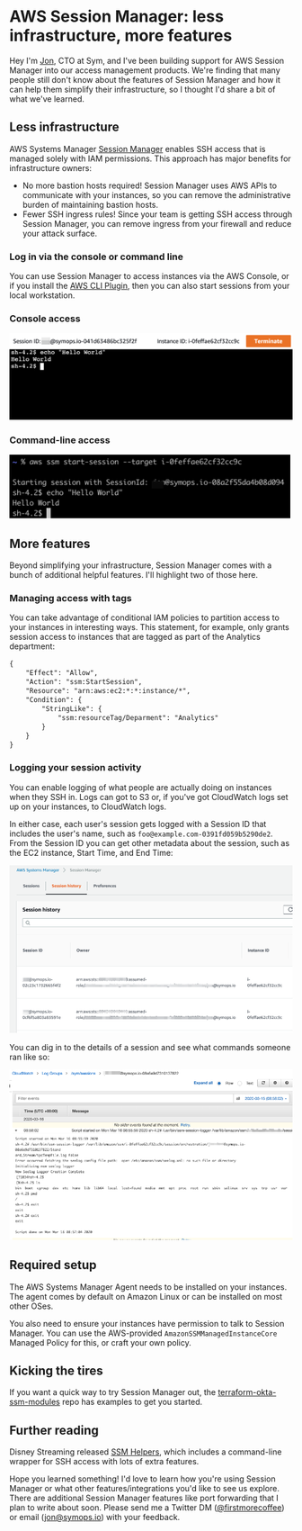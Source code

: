 # AWS Session Manager: less infrastructure, more features

Hey I'm [Jon](https://www.jonbass.me/), CTO at Sym, and I've been building support for AWS Session Manager into our access management products. We're finding that many people still don't know about the features of Session Manager and how it can help them simplify their infrastructure, so I thought I'd share a bit of what we've learned.

## Less infrastructure

AWS Systems Manager [Session Manager](https://docs.aws.amazon.com/systems-manager/latest/userguide/session-manager.html) enables SSH access that is managed solely with IAM permissions. This approach has major benefits for infrastructure owners:

* No more bastion hosts required! Session Manager uses AWS APIs to communicate with your instances, so you can remove the administrative burden of maintaining bastion hosts.
* Fewer SSH ingress rules! Since your team is getting SSH access through Session Manager, you can remove ingress from your firewall and reduce your attack surface.

### Log in via the console or command line

You can use Session Manager to access instances via the AWS Console, or if you install the [AWS CLI Plugin](https://docs.aws.amazon.com/systems-manager/latest/userguide/session-manager-working-with-install-plugin.html), then you can also start sessions from your local workstation.

### Console access

![Console Screenshot](ConsoleLogin.png "Console Screenshot")

### Command-line access

![CLI Screenshot](CommandLine.png "Command Line Screenshot")

## More features

Beyond simplifying your infrastructure, Session Manager comes with a bunch of additional helpful features. I'll highlight two of those here.

### Managing access with tags

You can take advantage of conditional IAM policies to partition access to your instances in interesting ways. This statement, for example, only grants session access to instances that are tagged as part of the Analytics department:

    {
        "Effect": "Allow",
        "Action": "ssm:StartSession",
        "Resource": "arn:aws:ec2:*:*:instance/*",
        "Condition": {
            "StringLike": {
                "ssm:resourceTag/Deparment": "Analytics"
            }
        }
    }

### Logging your session activity

You can enable logging of what people are actually doing on instances when they SSH in. Logs can got to S3 or, if you've got CloudWatch logs set up on your instances, to CloudWatch logs.

In either case, each user's session gets logged with a Session ID that includes the user's name, such as `foo@example.com-0391fd059b5290de2`. From the Session ID you can get other metadata about the session, such as the EC2 instance, Start Time, and End Time:

![Session History](SessionHistory.png "SessionHistory Screenshot")

You can dig in to the details of a session and see what commands someone ran like so:

![Session Logging](SessionLogging.png "SessionLogging Screenshot")

## Required setup

The AWS Systems Manager Agent needs to be installed on your instances. The agent comes by default on Amazon Linux or can be installed on most other OSes.

You also need to ensure your instances have permission to talk to Session Manager. You can use the AWS-provided `AmazonSSMManagedInstanceCore` Managed Policy for this, or craft your own policy.

## Kicking the tires

If you want a quick way to try Session Manager out, the [terraform-okta-ssm-modules](https://github.com/symopsio/terraform-okta-ssm-modules) repo has examples to get you started.

## Further reading

Disney Streaming released [SSM Helpers](https://github.com/disneystreaming/ssm-helpers), which includes a command-line wrapper for SSH access with lots of extra features.

Hope you learned something! I'd love to learn how you're using Session Manager or what other features/integrations you'd like to see us explore. There are additional Session Manager features like port forwarding that I plan to write about soon. Please send me a Twitter DM ([@firstmorecoffee](https://twitter.com/firstmorecoffee)) or email ([jon@symops.io](mailto:jon@symops.io)) with your feedback.
